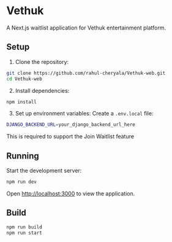 # Vethuk

A Next.js waitlist application for Vethuk entertainment platform.

## Setup

1. Clone the repository:

```bash
git clone https://github.com/rahul-cheryala/Vethuk-web.git
cd Vethuk-web
```

2. Install dependencies:

```bash
npm install
```

3. Set up environment variables:
   Create a `.env.local` file:

```bash
DJANGO_BACKEND_URL=your_django_backend_url_here
```

This is required to support the Join Waitlist feature

## Running

Start the development server:

```bash
npm run dev
```

Open [http://localhost:3000](http://localhost:3000) to view the application.

## Build

```bash
npm run build
npm run start
```
